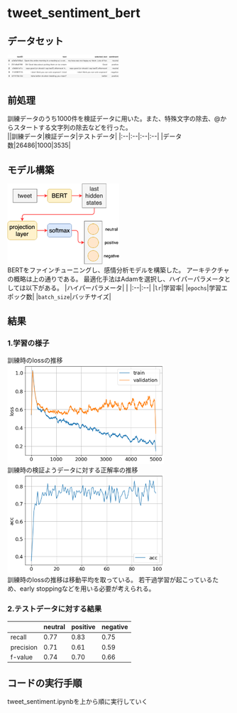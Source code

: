 # tweet_sentiment_bert

## データセット 
<img src="https://github.com/Jumpei-Fujita/tweet_sentiment_bert/blob/main/dataset.png" width="50%"><br>

## 前処理
訓練データのうち1000件を検証データに用いた。また、特殊文字の除去、@からスタートする文字列の除去などを行った。<br>
||訓練データ|検証データ|テストデータ|
|:--|:--|:--|:--|
|データ数|26486|1000|3535|


## モデル構築
<img src="https://github.com/Jumpei-Fujita/tweet_sentiment_bert/blob/main/model.png" width="50%"><br>
BERTをファインチューニングし、感情分析モデルを構築した。
アーキテクチャの概略は上の通りである。
最適化手法はAdamを選択し、ハイパーパラメータとしては以下がある。
|ハイパーパラメータ| |
|:--|:--|
|```lr```|学習率|
|```epochs```|学習エポック数|
|```batch_size```|バッチサイズ|


## 結果
### 1.学習の様子
訓練時のlossの推移<br>
<img src="https://github.com/Jumpei-Fujita/tweet_sentiment_bert/blob/main/graph.png" width="70%"><br>
訓練時の検証ようデータに対する正解率の推移<br>
<img src="https://github.com/Jumpei-Fujita/tweet_sentiment_bert/blob/main/acc.png" width="70%"><br>
訓練時のlossの推移は移動平均を取っている。
若干過学習が起こっているため、early stoppingなどを用いる必要が考えられる。
### 2.テストデータに対する結果
||neutral|positive|negative|
|:--|:--|:--|:--|
|recall|0.77|0.83|0.75|
|precision|0.71|0.61|0.59|
|f-value|0.74|0.70|0.66|

## コードの実行手順
tweet_sentiment.ipynbを上から順に実行していく


